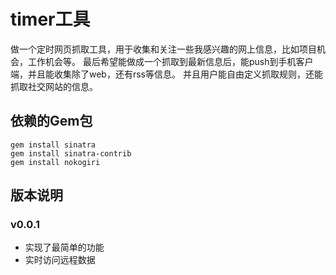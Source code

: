 # timer工具
做一个定时网页抓取工具，用于收集和关注一些我感兴趣的网上信息，比如项目机会，工作机会等。
最后希望能做成一个抓取到最新信息后，能push到手机客户端，并且能收集除了web，还有rss等信息。
并且用户能自由定义抓取规则，还能抓取社交网站的信息。




## 依赖的Gem包

```
gem install sinatra
gem install sinatra-contrib
gem install nokogiri
```

## 版本说明

### v0.0.1

* 实现了最简单的功能
* 实时访问远程数据


